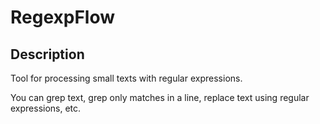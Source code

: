 # RegexpFlow

## Description

Tool for processing small texts with regular expressions.

You can grep text, grep only matches in a line, replace text using regular expressions, etc.


